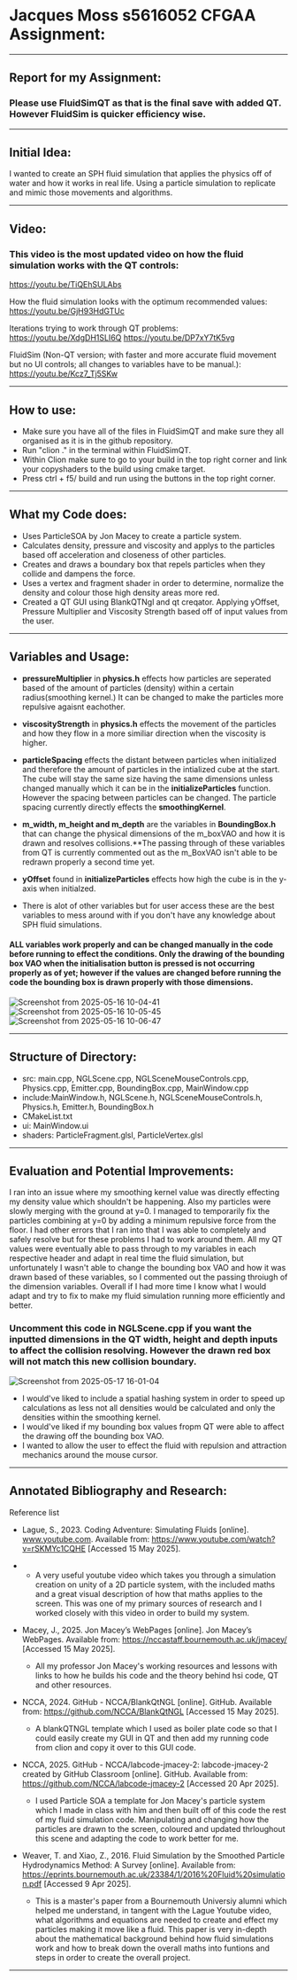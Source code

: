 # Jacques Moss s5616052 CFGAA Assignment:
------------------------------------------------------------------------------------------------------------------------------------------------------
## Report for my Assignment:

### Please use FluidSimQT as that is the final save with added QT. However FluidSim is quicker efficiency wise.
------------------------------------------------------------------------------------------------------------------------------------------------------
## Initial Idea:

I wanted to create an SPH fluid simulation that applies the physics off of water and how it works in real life. Using a particle simulation to replicate and mimic those movements and algorithms.

------------------------------------------------------------------------------------------------------------------------------------------------------
##  Video:
### This video is the most updated video on how the fluid simulation works with the QT controls:
https://youtu.be/TiQEhSULAbs 

How the fluid simulation looks with the optimum recommended values:
https://youtu.be/GjH93HdGTUc

Iterations trying to work through QT problems:
https://youtu.be/XdgDH1SLI6Q 
https://youtu.be/DP7xY7tK5vg 

FluidSim (Non-QT version; with faster and more accurate fluid movement but no UI controls; all changes to variables have to be manual.):
https://youtu.be/Kcz7_Tj5SKw 


------------------------------------------------------------------------------------------------------------------------------------------------------
## How to use:

- Make sure you have all of the files in FluidSimQT and make sure they all organised as it is in the github repository.
- Run "clion ." in the terminal within FluidSimQT.
- Within Clion make sure to go to your build in the top right corner and link your copyshaders to the build using cmake target.
- Press ctrl + f5/ build and run using the buttons in the top right corner.
------------------------------------------------------------------------------------------------------------------------------------------------------
## What my Code does:

- Uses ParticleSOA by Jon Macey to create a particle system.
- Calculates density, pressure and viscosity and applys to the particles based off acceleration and closeness of other particles.
- Creates and draws a boundary box that repels particles when they collide and dampens the force.
- Uses a vertex and fragment shader in order to determine, normalize the density and colour those high density areas more red.
- Created a QT GUI using BlankQTNgl and qt creqator. Applying yOffset, Pressure Multiplier and Viscosity Strength based off of input values from the user.
------------------------------------------------------------------------------------------------------------------------------------------------------
## Variables and Usage:
- **pressureMultiplier** in **physics.h** effects how particles are seperated based of the amount of particles (density) within a certain radius(smoothing kernel.) It can be changed to make the particles more repulsive agaisnt eachother.
- **viscosityStrength** in **physics.h** effects the movement of the particles and how they flow in a more similiar direction when the viscosity is higher.
- **particleSpacing** effects the distant between particles when initialized and therefore the amount of particles in the intialized cube at the start. The cube will stay the same size having the same dimensions unless changed manually which it can be in the **initializeParticles** function. However the spacing between particles can be changed. The particle spacing currently directly effects the **smoothingKernel**. 
- **m_width, m_height and m_depth** are the variables in **BoundingBox.h** that can change the physical dimensions of the m_boxVAO and how it is drawn and resolves collisions.**The passing through of these variables from QT is currently commented out as the m_BoxVAO isn't able to be redrawn properly a second time yet.
- **yOffset** found in **initializeParticles** effects how high the cube is in the y-axis when initialzed.

- There is alot of other variables but for user access these are the best variables to mess around with if you don't have any knowledge about SPH fluid simulations.

#### ALL variables work properly and can be changed manually in the code before running to effect the conditions. Only the drawing of the bounding box VAO when the initialisation button is pressed is not occurring properly as of yet; however if the values are changed before running the code the bounding box is drawn properly with those dimensions.


![Screenshot from 2025-05-16 10-04-41](https://github.com/user-attachments/assets/2de94072-1abc-4a23-8a89-a69aec072acd)
![Screenshot from 2025-05-16 10-05-45](https://github.com/user-attachments/assets/11c19ebb-6d49-48bb-9ee9-d5ca7eccbb3f)
![Screenshot from 2025-05-16 10-06-47](https://github.com/user-attachments/assets/37bb2fc2-045c-4a57-a989-8d4a59063a08)

-------------------------------------------------------------
## Structure of Directory:

- src: main.cpp, NGLScene.cpp, NGLSceneMouseControls.cpp, Physics.cpp, Emitter.cpp, BoundingBox.cpp, MainWindow.cpp
- include:MainWindow.h, NGLScene.h, NGLSceneMouseControls.h, Physics.h, Emitter.h, BoundingBox.h
- CMakeList.txt
- ui: MainWindow.ui
- shaders: ParticleFragment.glsl, ParticleVertex.glsl
------------------------------------------------------------------------------------------------------------------------------------------------------
## Evaluation and Potential Improvements:
I ran into an issue where my smoothing kernel value was directly effecting my density value which shouldn't be happening. Also my particles were slowly merging with the ground at y=0. I managed to temporarily fix the particles combining at y=0 by adding a minimum repulsive force from the floor. I had other errors that I ran into that I was able to completely and safely resolve but for these problems I had to work around them. All my QT values were eventually able to pass through to my variables in each respective header and adapt in real time the fluid simulation, but unfortunately I wasn't able to change the bounding box VAO and how it was drawn based of these variables, so I commented out the passing throiugh of the dimension variables.  Overall if I had more time I know what I would adapt and try to fix to make my fluid simulation running more efficiently and better.

### Uncomment this code in NGLScene.cpp if you want the inputted dimensions in the QT width, height and depth inputs to affect the collision resolving. However the drawn red box will not match this new collision boundary.

![Screenshot from 2025-05-17 16-01-04](https://github.com/user-attachments/assets/86ba0e04-b0ce-455b-ac0d-967a7b558f34)


- I would've liked to include a spatial hashing system in order to speed up calculations as less not all densities would be calculated and only the densities within the smoothing kernel.
- I would've liked if my bounding box values fropm QT were able to affect the drawing off the bounding box VAO.
- I wanted to allow the user to effect the fluid with repulsion and attraction mechanics around the mouse cursor.

------------------------------------------------------------------------------------------------------------------------------------------------------
## Annotated Bibliography and Research:

Reference list
- Lague, S., 2023. Coding Adventure: Simulating Fluids [online]. www.youtube.com. Available from: https://www.youtube.com/watch?v=rSKMYc1CQHE [Accessed 15 May 2025].
- - A very useful youtube video which takes you through a simulation creation on unity of a 2D particle system, with the included maths and a great visual description of how that maths applies to the screen. This was one of my primary sources of research and I worked closely with this video in order to build my system.

- Macey, J., 2025. Jon Macey’s WebPages [online]. Jon Macey’s WebPages. Available from: https://nccastaff.bournemouth.ac.uk/jmacey/ [Accessed 15 May 2025].
  - All my professor Jon Macey's working resources and lessons with links to how he builds his code and the theory behind hsi code, QT and other resources.
  
- NCCA, 2024. GitHub - NCCA/BlankQtNGL [online]. GitHub. Available from: https://github.com/NCCA/BlankQtNGL [Accessed 15 May 2025].
  - A blankQTNGL template which I used as boiler plate code so that I could easily create my GUI in QT and then add my running code from clion and copy it over to this GUI code.

- NCCA, 2025. GitHub - NCCA/labcode-jmacey-2: labcode-jmacey-2 created by GitHub Classroom [online]. GitHub. Available from: https://github.com/NCCA/labcode-jmacey-2 [Accessed 20 Apr 2025].
  - I used Particle SOA a template for Jon Macey's particle system which I made in class with him and then built off of this code the rest of my fluid simulation code. Manipulating and changing how the particles are drawn to the screen, coloured and updated thrloughout this scene and adapting the code to work better for me.

- Weaver, T. and Xiao, Z., 2016. Fluid Simulation by the Smoothed Particle Hydrodynamics Method: A Survey [online]. Available from: https://eprints.bournemouth.ac.uk/23384/1/2016%20Fluid%20simulation.pdf [Accessed 9 Apr 2025].
  - This is a master's paper from a Bournemouth Universiy alumni which helped me understand, in tangent with the Lague Youtube video, what algorithms and equations are needed to create and effect my particles making it move like a fluid. This paper is very in-depth about the mathematical background behind how fluid simulations work and how to break down the overall maths into funtions and steps in order to create the overall project.

------------------------------------------------------------------------------------------------------------------------------------------------------



